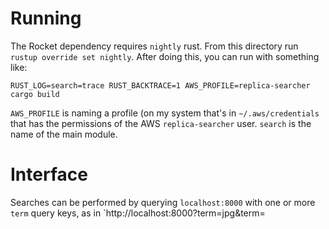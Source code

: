 # Running

The Rocket dependency requires `nightly` rust. From this directory run `rustup override set nightly`. After doing this, you can run with something like:

    RUST_LOG=search=trace RUST_BACKTRACE=1 AWS_PROFILE=replica-searcher cargo build

`AWS_PROFILE` is naming a profile (on my system that's in `~/.aws/credentials` that has the permissions of the AWS `replica-searcher` user. `search` is the name of the main module.

# Interface

Searches can be performed by querying `localhost:8000` with one or more `term` query keys, as in `http://localhost:8000?term=jpg&term=